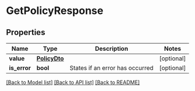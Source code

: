 # GetPolicyResponse

## Properties
Name | Type | Description | Notes
------------ | ------------- | ------------- | -------------
**value** | [**PolicyDto**](PolicyDto.md) |  | [optional] 
**is_error** | **bool** | States if an error has occurred | [optional] 

[[Back to Model list]](../README.md#documentation-for-models) [[Back to API list]](../README.md#documentation-for-api-endpoints) [[Back to README]](../README.md)

